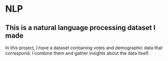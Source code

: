 # NLP
## This is a natural language processing dataset I made

In this project, I have a dataset contianing votes and demographic data that correspond. I combine them and gather insights about the data itself. 
